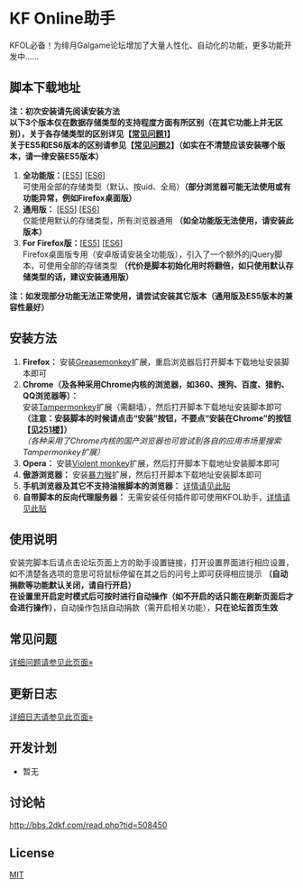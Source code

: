 # KF Online助手
KFOL必备！为绯月Galgame论坛增加了大量人性化、自动化的功能，更多功能开发中……

## 脚本下载地址
__注：初次安装请先阅读安装方法__  
__以下3个版本仅在数据存储类型的支持程度方面有所区别（在其它功能上并无区别），关于各存储类型的区别详见【[常见问题1](https://git.oschina.net/miaolapd/KF_Online_Assistant/wikis/%E5%B8%B8%E8%A7%81%E9%97%AE%E9%A2%98#1)】__  
__关于ES5和ES6版本的区别请参见【[常见问题2](https://git.oschina.net/miaolapd/KF_Online_Assistant/wikis/%E5%B8%B8%E8%A7%81%E9%97%AE%E9%A2%98#2)】（如实在不清楚应该安装哪个版本，请一律安装ES5版本）__  
1. __全功能版：__[[ES5](https://git.oschina.net/miaolapd/KF_Online_Assistant/raw/master/dist/es5/Full.user.js)] [[ES6](https://git.oschina.net/miaolapd/KF_Online_Assistant/raw/master/dist/es6/Full.user.js)]  
可使用全部的存储类型（默认、按uid、全局）__（部分浏览器可能无法使用或有功能异常，例如Firefox桌面版）__  
2. __通用版：__ [[ES5](https://git.oschina.net/miaolapd/KF_Online_Assistant/raw/master/dist/es5/Common.user.js)] [[ES6](https://git.oschina.net/miaolapd/KF_Online_Assistant/raw/master/dist/es6/Common.user.js)]  
仅能使用默认的存储类型，所有浏览器通用 __（如全功能版无法使用，请安装此版本）__  
3. __For Firefox版：__[[ES5](https://git.oschina.net/miaolapd/KF_Online_Assistant/raw/master/dist/es5/ForFirefox.user.js)] [[ES6](https://git.oschina.net/miaolapd/KF_Online_Assistant/raw/master/dist/es6/ForFirefox.user.js)]  
Firefox桌面版专用（安卓版请安装全功能版），引入了一个额外的jQuery脚本，可使用全部的存储类型 __（代价是脚本初始化用时将翻倍，如只使用默认存储类型的话，建议安装通用版）__

__注：如发现部分功能无法正常使用，请尝试安装其它版本（通用版及ES5版本的兼容性最好）__

## 安装方法
1. __Firefox：__ 安装[Greasemonkey](https://addons.mozilla.org/zh-CN/firefox/addon/greasemonkey/)扩展，重启浏览器后打开脚本下载地址安装脚本即可
2. __Chrome（及各种采用Chrome内核的浏览器，如360、搜狗、百度、猎豹、QQ浏览器等）：__  
安装[Tampermonkey](https://chrome.google.com/webstore/detail/tampermonkey/dhdgffkkebhmkfjojejmpbldmpobfkfo)扩展（需翻墙），然后打开脚本下载地址安装脚本即可  
__（注意：安装脚本的时候请点击“安装”按钮，不要点“安装在Chrome”的按钮【[见251楼](http://bbs.2dkf.com/read.php?tid=508450&spid=12484531)】）__  
_（各种采用了Chrome内核的国产浏览器也可尝试到各自的应用市场里搜索Tampermonkey扩展）_
3. __Opera：__ 安装[Violent monkey](https://addons.opera.com/zh-cn/extensions/details/violent-monkey/?display=zh)扩展，然后打开脚本下载地址安装脚本即可
4. __傲游浏览器：__ 安装[暴力猴](http://extension.maxthon.cn/detail/index.php?view_id=1680)扩展，然后打开脚本下载地址安装脚本即可
5. __手机浏览器及其它不支持油猴脚本的浏览器：__ [详情请见此贴](http://bbs.2dkf.com/read.php?tid=509273)
6. __自带脚本的反向代理服务器：__ 无需安装任何插件即可使用KFOL助手，[详情请见此贴](http://bbs.2dkf.com/read.php?tid=540148)

## 使用说明
安装完脚本后请点击论坛页面上方的助手设置链接，打开设置界面进行相应设置，如不清楚各选项的意思可将鼠标停留在其之后的问号上即可获得相应提示 __（自动捐款等功能默认关闭，请自行开启）__  
__在设置里开启定时模式后可按时进行自动操作（如不开启的话只能在刷新页面后才会进行操作）__，自动操作包括自动捐款（需开启相关功能），__只在论坛首页生效__

## 常见问题
[详细问题请参见此页面&raquo;](https://git.oschina.net/miaolapd/KF_Online_Assistant/wikis/%E5%B8%B8%E8%A7%81%E9%97%AE%E9%A2%98)

## 更新日志
[详细日志请参见此页面&raquo;](https://git.oschina.net/miaolapd/KF_Online_Assistant/wikis/%E6%9B%B4%E6%96%B0%E6%97%A5%E5%BF%97)

## 开发计划
* 暂无

## 讨论帖
http://bbs.2dkf.com/read.php?tid=508450

## License
[MIT](http://opensource.org/licenses/MIT)
